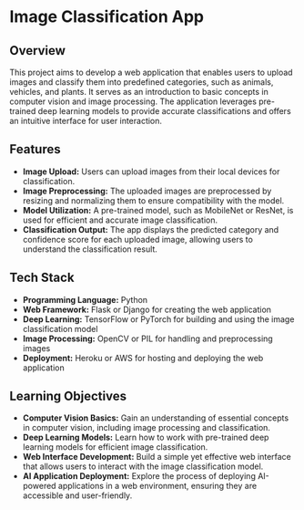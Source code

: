 # Image Classification App

## Overview

This project aims to develop a web application that enables users to upload images and classify them into predefined categories, such as animals, vehicles, and plants. It serves as an introduction to basic concepts in computer vision and image processing. The application leverages pre-trained deep learning models to provide accurate classifications and offers an intuitive interface for user interaction.

## Features

- **Image Upload:** Users can upload images from their local devices for classification.
- **Image Preprocessing:** The uploaded images are preprocessed by resizing and normalizing them to ensure compatibility with the model.
- **Model Utilization:** A pre-trained model, such as MobileNet or ResNet, is used for efficient and accurate image classification.
- **Classification Output:** The app displays the predicted category and confidence score for each uploaded image, allowing users to understand the classification result.

## Tech Stack

- **Programming Language:** Python
- **Web Framework:** Flask or Django for creating the web application
- **Deep Learning:** TensorFlow or PyTorch for building and using the image classification model
- **Image Processing:** OpenCV or PIL for handling and preprocessing images
- **Deployment:** Heroku or AWS for hosting and deploying the web application

## Learning Objectives

- **Computer Vision Basics:** Gain an understanding of essential concepts in computer vision, including image processing and classification.
- **Deep Learning Models:** Learn how to work with pre-trained deep learning models for efficient image classification.
- **Web Interface Development:** Build a simple yet effective web interface that allows users to interact with the image classification model.
- **AI Application Deployment:** Explore the process of deploying AI-powered applications in a web environment, ensuring they are accessible and user-friendly.
